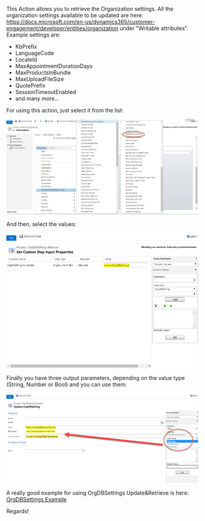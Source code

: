 This Action allows you to retrieve the Organization settings. 
All the organization settings available to be updated are here: https://docs.microsoft.com/en-us/dynamics365/customer-engagement/developer/entities/organization under "Writable attributes".
Example settings are: 
- KbPrefix
- LanguageCode
- LocaleId
- MaxAppointmentDurationDays
- MaxProductsInBundle
- MaxUploadFileSize
- QuotePrefix
- SessionTimeoutEnabled
- and many more...

For using this action, just select it from the list:

![](OrgDBSettingsRetrieve.png)

And then, select the values:

![](OrgDBSettingsRetrieve1.png)

Finally you have three output parameters, depending on the value type (String, Number or Bool) and you can use them:

![](OrgDBSettingsRetrieve2.png)

A really good example for using OrgDBSettings Update&Retrieve is here: [OrgDBSettings Example](OrgDBSettingsExample.md) 


Regards!
